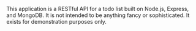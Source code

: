This application is a RESTful API for a todo list built on Node.js, Express, and MongoDB.
It is not intended to be anything fancy or sophisticated. It exists for demonstration purposes only.